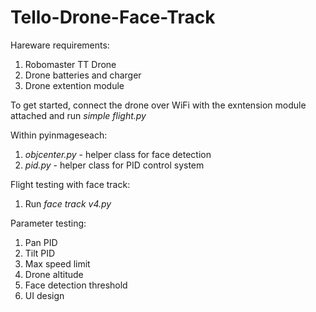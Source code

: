 # Tello-Drone-Face-Track

Hareware requirements:
1) Robomaster TT Drone
2) Drone batteries and charger
3) Drone extention module

To get started, connect the drone over WiFi with the exntension module attached and run *simple flight.py*

Within pyinmageseach:

1) *objcenter.py* - helper class for face detection
2) *pid.py* - helper class for PID control system

Flight testing with face track:

1) Run *face track v4.py*

Parameter testing:
1) Pan PID
2) Tilt PID
3) Max speed limit
4) Drone altitude
5) Face detection threshold
6) UI design
